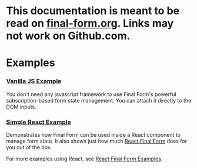 # This documentation is meant to be read on [final-form.org](https://final-form.org/docs/final-form/examples). Links may not work on Github.com.

# Examples

### [Vanilla JS Example](examples/vanilla)

You don't need any javascript framework to use Final Form's powerful subscription-based form state management. You can attach it directly to the DOM inputs.

### [Simple React Example](examples/react)

Demonstrates how Final Form can be used inside a React component to manage
form state. It also shows just how much
[React Final Form](https://github.com/final-form/react-final-form#-react-final-form)
does for you out of the box.

For more examples using React, see
[React Final Form Examples](https://github.com/final-form/react-final-form#examples).
